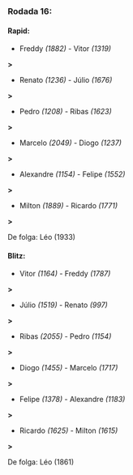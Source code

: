 ### Rodada 16:

#### Rapid:

* Freddy *(1882)*     -     Vitor *(1319)*

 **>** 
* Renato *(1236)*     -     Júlio *(1676)*

 **>** 
* Pedro *(1208)*     -     Ribas *(1623)*

 **>** 
* Marcelo *(2049)*     -     Diogo *(1237)*

 **>** 
* Alexandre *(1154)*     -     Felipe *(1552)*

 **>** 
* Milton *(1889)*     -     Ricardo *(1771)*

 **>** 

De folga: Léo (1933)

#### Blitz:

* Vitor *(1164)*     -     Freddy *(1787)*

 **>** 
* Júlio *(1519)*     -     Renato *(997)*

 **>** 
* Ribas *(2055)*     -     Pedro *(1154)*

 **>** 
* Diogo *(1455)*     -     Marcelo *(1717)*

 **>** 
* Felipe *(1378)*     -     Alexandre *(1183)*

 **>** 
* Ricardo *(1625)*     -     Milton *(1615)*

 **>** 

De folga: Léo (1861)

